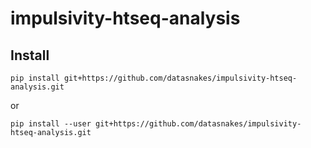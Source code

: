 # impulsivity-htseq-analysis

## Install

`pip install git+https://github.com/datasnakes/impulsivity-htseq-analysis.git`

or

`pip install --user git+https://github.com/datasnakes/impulsivity-htseq-analysis.git`

